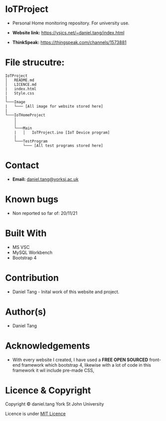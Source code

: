 # IoTProject
- Personal Home monitoring repository. For university use.

- **Website link:** https://ysjcs.net/~daniel.tang/index.html
- **ThinkSpeak:** https://thingspeak.com/channels/1573881

# File strucutre:
```
IoTProject
│   README.md 
│   LICENCE.md
|   index.html
|   Style.css
|
└───Image
|   └─── [All image for website stored here]
|
└───IoTHomeProject
    │   
    │
    └───Main
    |   │   IoTProject.ino [IoT Device program]
    |   
    └───TestProgram
        └─── [All test programs stored here]

```

# Contact
- **Email:** daniel.tang@yorksj.ac.uk

# Known bugs
- Non reported so far of: 20/11/21

# Built With
- MS VSC
- MySQL Workbench
- Bootstrap 4

# Contribution
- Daniel Tang - Inital work of this website and project.

# Author(s)
- Daniel Tang

# Acknowledgements
- With every website I created, I have used a **FREE OPEN SOURCED** front-end framework which bootstrap 4, likewise with a lot of code in this framework it wil include pre-made CSS,

# Licence & Copyright
Copyright &copy; daniel.tang York St John University

Licence is under [MIT Licence](LICENCE.md) 
